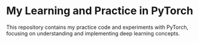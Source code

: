
# My Learning and Practice in PyTorch

This repository contains my practice code and experiments with PyTorch, focusing on understanding and implementing deep learning concepts.

